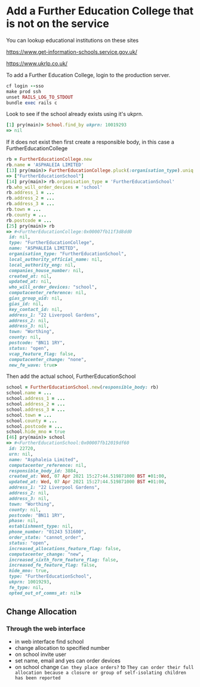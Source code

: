 # Add a Further Education College that is not on the service

You can lookup educational institutions on these sites

https://www.get-information-schools.service.gov.uk/

https://www.ukrlp.co.uk/

To add a Further Education College, login to the production server.

```ruby
cf login --sso
make prod ssh
unset RAILS_LOG_TO_STDOUT
bundle exec rails c
```

Look to see if the school already exists using it's ukprn.

```ruby
[1] pry(main)> School.find_by ukprn: 10019293
=> nil
```

If it does not exist then first create a responsible body, in this case a FurtherEducationCollege

```ruby
rb = FurtherEducationCollege.new
rb.name = 'ASPHALEIA LIMITED'
[13] pry(main)> FurtherEducationCollege.pluck(:organisation_type).uniq
=> ["FurtherEducationSchool"]
[14] pry(main)> rb.organisation_type = 'FurtherEducationSchool'
rb.who_will_order_devices = 'school'
rb.address_1 = ...
rb.address_2 = ...
rb.address_3 = ...
rb.town = ...
rb.county = ...
rb.postcode = ...
[25] pry(main)> rb
=> #<FurtherEducationCollege:0x00007fb11f3d8dd0
 id: nil,
 type: "FurtherEducationCollege",
 name: "ASPHALEIA LIMITED",
 organisation_type: "FurtherEducationSchool",
 local_authority_official_name: nil,
 local_authority_eng: nil,
 companies_house_number: nil,
 created_at: nil,
 updated_at: nil,
 who_will_order_devices: "school",
 computacenter_reference: nil,
 gias_group_uid: nil,
 gias_id: nil,
 key_contact_id: nil,
 address_1: "22 Liverpool Gardens",
 address_2: nil,
 address_3: nil,
 town: "Worthing",
 county: nil,
 postcode: "BN11 1RY",
 status: "open",
 vcap_feature_flag: false,
 computacenter_change: "none",
 new_fe_wave: true>
```

Then add the actual school, FurtherEducationSchool

```ruby
school = FurtherEducationSchool.new(responsible_body: rb)
school.name = ...
school.address_1 = ...
school.address_2 = ...
school.address_3 = ...
school.town = ...
school.county = ...
school.postcode = ...
school.hide_mno = true
[46] pry(main)> school
=> #<FurtherEducationSchool:0x00007fb12019df60
 id: 22720,
 urn: nil,
 name: "Asphaleia Limited",
 computacenter_reference: nil,
 responsible_body_id: 3884,
 created_at: Wed, 07 Apr 2021 15:27:44.519871000 BST +01:00,
 updated_at: Wed, 07 Apr 2021 15:27:44.519871000 BST +01:00,
 address_1: "22 Liverpool Gardens",
 address_2: nil,
 address_3: nil,
 town: "Worthing",
 county: nil,
 postcode: "BN11 1RY",
 phase: nil,
 establishment_type: nil,
 phone_number: "01243 531600",
 order_state: "cannot_order",
 status: "open",
 increased_allocations_feature_flag: false,
 computacenter_change: "new",
 increased_sixth_form_feature_flag: false,
 increased_fe_feature_flag: false,
 hide_mno: true,
 type: "FurtherEducationSchool",
 ukprn: 10019293,
 fe_type: nil,
 opted_out_of_comms_at: nil>
```

## Change Allocation

### Through the web interface

- in web interface find school
- change allocation to specified number
- on school invite user
- set name, email and yes can order devices
- on school change `Can they place orders?` to `They can order their full allocation because a closure or group of self-isolating children has been reported`
